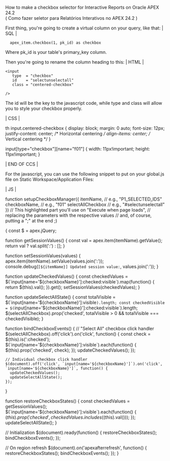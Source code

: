 How to make a checkbox selector for Interactive Reports  on Oracle APEX 24.2<br/>
( Como fazer seletor para Relatórios Interativos no APEX 24.2 )

First thing, you're going to create a virtual column on your query, like that: | SQL |

```
  apex_item.checkbox(1, pk_id) as checkbox 
```

Where pk_id is your table's primary_key column.

Then you're going to rename the column heading to this: | HTML |

```
<input 
   type  = "checkbox"
   id    = "selectunselectall" 
   class = "centered-checkbox"

/>
```

The id will be the key to the javascript code, while type and class will allow you to style your checkbox properly.

| CSS |

th input.centered-checkbox {
  display:         block;
  margin:          0 auto;
  font-size:       12px;
  justify-content: center;  /* Horizontal centering */
  align-items:     center;  /* Vertical centering */
}


input[type="checkbox"][name="f01"] {
  width:  11px!important;
  height: 11px!important;
}

| END OF CCS | 

For the javascript, you can use the following snippet to put on your global.js file on Static Workspace/Application Files:

| JS |

function setupCheckboxManager({
  itemName,          // e.g., "P1_SELECTED_IDS"
  checkboxName,      // e.g., "f01"
  selectAllCheckbox  // e.g., "#selectunselectall"
})
   // This highlighted part you'll use on "Execute when page loads",
   // replacing the parameters with the respective values
   // and, of course, putting a ";" at the end ;)

{
  const $ = apex.jQuery;

  function getSessionValues() {
    const val = apex.item(itemName).getValue();
    return val ? val.split(':') : [];
  }

  function setSessionValues(values) {
    apex.item(itemName).setValue(values.join(':'));
    console.debug(`[${itemName}] Updated session value:`, values.join(':'));
  }

  function updateCheckedValues() {
    const checkedValues = $(`input[name='${checkboxName}']:checked:visible`).map(function() { return $(this).val(); }).get();
    setSessionValues(checkedValues);
  }

  function updateSelectAllState() {
    const totalVisible = $(`input[name='${checkboxName}']:visible`).length;
    const checkedVisible = $(`input[name='${checkboxName}']:checked:visible`).length;
    $(selectAllCheckbox).prop('checked', totalVisible > 0 && totalVisible === checkedVisible);
  }

  function bindCheckboxEvents() {
    // "Select All" checkbox click handler
    $(selectAllCheckbox).off('click').on('click', function() {
      const check = $(this).is(':checked');
      $(`input[name='${checkboxName}']:visible`).each(function() {        $(this).prop('checked', check);
      });
      updateCheckedValues();
    });

    // Individual checkbox click handler
    $(document).off('click', `input[name='${checkboxName}']`).on('click', `input[name='${checkboxName}']`, function() {
      updateCheckedValues();
      updateSelectAllState();
    });
  }

  function restoreCheckboxStates() {
    const checkedValues = getSessionValues();
    $(`input[name='${checkboxName}']:visible`).each(function() {
      $(this).prop('checked', checkedValues.includes($(this).val()));
    });
    updateSelectAllState();
  }

  // Initialization
  $(document).ready(function() {
    restoreCheckboxStates();
    bindCheckboxEvents();
  });


  // On region refresh
  $(document).on('apexafterrefresh', function() {
    restoreCheckboxStates();
    bindCheckboxEvents();
  });
}
</body>
</html>
